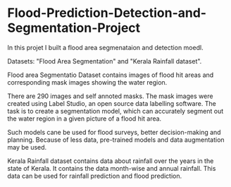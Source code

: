 # Flood-Prediction-Detection-and-Segmentation-Project

In this projet I built a flood area segmenataion and detection moedl.

Datasets: "Flood Area Segmentation" and "Kerala Rainfall dataset". 

Flood area Segmentatio Dataset contains images of flood hit areas and corresponding mask images showing the water region.

There are 290 images and self annoted masks. The mask images were created using Label Studio, an open source data labelling software. The task is to create a segmentation model, which can accurately segment out the water region in a given picture of a flood hit area.

Such models cane be used for flood surveys, better decision-making and planning. Because of less data, pre-trained models and data augmentation may be used.

Kerala Rainfall dataset contains data about rainfall over the years in the state of Kerala.
It contains the data month-wise and annual rainfall.
This data can be used for rainfall prediction and flood prediction.
